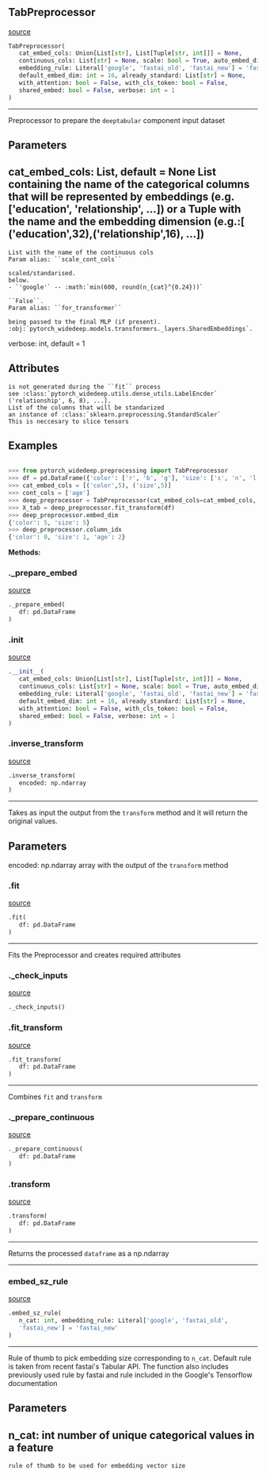 #


## TabPreprocessor
[source](https://github.com/jrzaurin/pytorch-widedeep/blob/master/pytorch_widedeep/preprocessing/tab_preprocessor.py/#L39)
```python 
TabPreprocessor(
   cat_embed_cols: Union[List[str], List[Tuple[str, int]]] = None,
   continuous_cols: List[str] = None, scale: bool = True, auto_embed_dim: bool = True,
   embedding_rule: Literal['google', 'fastai_old', 'fastai_new'] = 'fastai_new',
   default_embed_dim: int = 16, already_standard: List[str] = None,
   with_attention: bool = False, with_cls_token: bool = False,
   shared_embed: bool = False, verbose: int = 1
)
```


---
Preprocessor to prepare the ``deeptabular`` component input dataset

Parameters
----------
cat_embed_cols: List, default = None
List containing the name of the categorical columns that will be
represented by embeddings (e.g.['education', 'relationship', ...]) or
a Tuple with the name and the embedding dimension (e.g.:[
('education',32),('relationship',16), ...])
---
    List with the name of the continuous cols
    Param alias: ``scale_cont_cols``

    scaled/standarised.
    below.
    - `'google'` -- :math:`min(600, round(n_{cat}^{0.24}))`

    ``False``.
    Param alias: ``for_transformer``

    being passed to the final MLP (if present).
    :obj:`pytorch_widedeep.models.transformers._layers.SharedEmbeddings`.
verbose: int, default = 1

Attributes
----------
    is not generated during the ``fit`` process
    see :class:`pytorch_widedeep.utils.dense_utils.LabelEncder`
    ('relationship', 6, 8), ...].
    List of the columns that will be standarized
    an instance of :class:`sklearn.preprocessing.StandardScaler`
    This is neccesary to slice tensors

Examples
--------

```python

>>> from pytorch_widedeep.preprocessing import TabPreprocessor
>>> df = pd.DataFrame({'color': ['r', 'b', 'g'], 'size': ['s', 'n', 'l'], 'age': [25, 40, 55]})
>>> cat_embed_cols = [('color',5), ('size',5)]
>>> cont_cols = ['age']
>>> deep_preprocessor = TabPreprocessor(cat_embed_cols=cat_embed_cols, continuous_cols=cont_cols)
>>> X_tab = deep_preprocessor.fit_transform(df)
>>> deep_preprocessor.embed_dim
{'color': 5, 'size': 5}
>>> deep_preprocessor.column_idx
{'color': 0, 'size': 1, 'age': 2}
```


**Methods:**


### ._prepare_embed
[source](https://github.com/jrzaurin/pytorch-widedeep/blob/master/pytorch_widedeep/preprocessing/tab_preprocessor.py/#L260)
```python
._prepare_embed(
   df: pd.DataFrame
)
```


### .__init__
[source](https://github.com/jrzaurin/pytorch-widedeep/blob/master/pytorch_widedeep/preprocessing/tab_preprocessor.py/#L147)
```python
.__init__(
   cat_embed_cols: Union[List[str], List[Tuple[str, int]]] = None,
   continuous_cols: List[str] = None, scale: bool = True, auto_embed_dim: bool = True,
   embedding_rule: Literal['google', 'fastai_old', 'fastai_new'] = 'fastai_new',
   default_embed_dim: int = 16, already_standard: List[str] = None,
   with_attention: bool = False, with_cls_token: bool = False,
   shared_embed: bool = False, verbose: int = 1
)
```


### .inverse_transform
[source](https://github.com/jrzaurin/pytorch-widedeep/blob/master/pytorch_widedeep/preprocessing/tab_preprocessor.py/#L225)
```python
.inverse_transform(
   encoded: np.ndarray
)
```

---
Takes as input the output from the ``transform`` method and it will
return the original values.

Parameters
----------
encoded: np.ndarray
array with the output of the ``transform`` method

### .fit
[source](https://github.com/jrzaurin/pytorch-widedeep/blob/master/pytorch_widedeep/preprocessing/tab_preprocessor.py/#L178)
```python
.fit(
   df: pd.DataFrame
)
```

---
Fits the Preprocessor and creates required attributes

### ._check_inputs
[source](https://github.com/jrzaurin/pytorch-widedeep/blob/master/pytorch_widedeep/preprocessing/tab_preprocessor.py/#L294)
```python
._check_inputs()
```


### .fit_transform
[source](https://github.com/jrzaurin/pytorch-widedeep/blob/master/pytorch_widedeep/preprocessing/tab_preprocessor.py/#L256)
```python
.fit_transform(
   df: pd.DataFrame
)
```

---
Combines ``fit`` and ``transform``

### ._prepare_continuous
[source](https://github.com/jrzaurin/pytorch-widedeep/blob/master/pytorch_widedeep/preprocessing/tab_preprocessor.py/#L284)
```python
._prepare_continuous(
   df: pd.DataFrame
)
```


### .transform
[source](https://github.com/jrzaurin/pytorch-widedeep/blob/master/pytorch_widedeep/preprocessing/tab_preprocessor.py/#L204)
```python
.transform(
   df: pd.DataFrame
)
```

---
Returns the processed ``dataframe`` as a np.ndarray

----


### embed_sz_rule
[source](https://github.com/jrzaurin/pytorch-widedeep/blob/master/pytorch_widedeep/preprocessing/tab_preprocessor.py/#L16)
```python
.embed_sz_rule(
   n_cat: int, embedding_rule: Literal['google', 'fastai_old',
   'fastai_new'] = 'fastai_new'
)
```

---
Rule of thumb to pick embedding size corresponding to ``n_cat``. Default rule is taken
from recent fastai's Tabular API. The function also includes previously used rule by fastai
and rule included in the Google's Tensorflow documentation

Parameters
----------
n_cat: int
number of unique categorical values in a feature
---
    rule of thumb to be used for embedding vector size
